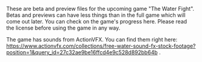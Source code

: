 These are beta and preview files for the upcoming game "The Water Fight".
Betas and previews can have less things than in the full game which will come out later.
You can check on the game's progress here.
Please read the license before using the game in any way.

The game has sounds from ActionVFX. You can find them right here: https://www.actionvfx.com/collections/free-water-sound-fx-stock-footage?position=1&query_id=27c32ae9be16ffcd4e9c528d892bb64b .
